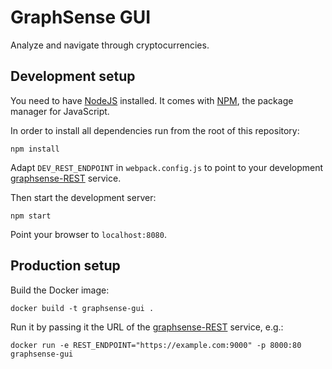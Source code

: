 # GraphSense GUI

Analyze and navigate through cryptocurrencies.

## Development setup

You need to have [NodeJS](https://nodejs.org) installed. It comes with [NPM](https://www.npmjs.com), the package manager for JavaScript.

In order to install all dependencies run from the root of this repository:

    npm install

Adapt `DEV_REST_ENDPOINT` in `webpack.config.js` to point to your development [graphsense-REST](https://github.com/graphsense/graphsense-REST) service.

Then start the development server:

    npm start

Point your browser to `localhost:8080`.

## Production setup

Build the Docker image:

    docker build -t graphsense-gui .

Run it by passing it the URL of the [graphsense-REST](https://github.com/graphsense/graphsense-REST) service, e.g.: 

    docker run -e REST_ENDPOINT="https://example.com:9000" -p 8000:80 graphsense-gui

